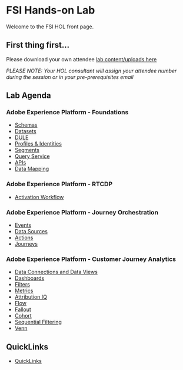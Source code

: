 # FSI Hands-on Lab

Welcome to the FSI HOL front page.

## First thing first...

Please download your own attendee [lab content/uploads here](https://github.com/adobe/AEP-Hands-on-Labs/blob/master/labs/fsi/lab_dowloads.md)

*PLEASE NOTE: Your HOL consultant will assign your attendee number during the session or in your pre-prerequisites email*

## Lab Agenda

### Adobe Experience Platform - Foundations
 - [Schemas](https://github.com/adobe/AEP-Hands-on-Labs/blob/master/labs/fsi/Foundations/Schemas.md)
 - [Datasets](https://github.com/adobe/AEP-Hands-on-Labs/blob/master/labs/fsi/Foundations/Datasets.md)
 - [DULE](https://github.com/adobe/AEP-Hands-on-Labs/blob/master/labs/fsi/Foundations/DULE.md)
 - [Profiles & Identities](https://github.com/adobe/AEP-Hands-on-Labs/blob/master/labs/fsi/Foundations/Profiles.md)
 - [Segments](https://github.com/adobe/AEP-Hands-on-Labs/blob/master/labs/fsi/Foundations/Segments.md)
 - [Query Service](https://github.com/adobe/AEP-Hands-on-Labs/blob/master/labs/fsi/Foundations/DeepDive%20QueryService.md)
 - [APIs](https://github.com/adobe/AEP-Hands-on-Labs/blob/master/labs/fsi/Foundations/APIs.md)
 - [Data Mapping](https://github.com/adobe/AEP-Hands-on-Labs/blob/master/labs/fsi/Foundations/Data%20Mapping.md)

### Adobe Experience Platform - RTCDP
- [Activation Workflow](https://github.com/adobe/AEP-Hands-on-Labs/blob/master/labs/fsi/Foundations/destinations.md)

### Adobe Experience Platform - Journey Orchestration
 - [Events](https://github.com/adobe/AEP-Hands-on-Labs/blob/master/labs/fsi/Journey%20Orchestration/Exercise1-Events.md)
 - [Data Sources](https://github.com/adobe/AEP-Hands-on-Labs/blob/master/labs/fsi/Journey%20Orchestration/Exercise2-DataSources.md)
 - [Actions](https://github.com/adobe/AEP-Hands-on-Labs/blob/master/labs/fsi/Journey%20Orchestration/Exercise3-Action.md)
 - [Journeys](https://github.com/adobe/AEP-Hands-on-Labs/tree/master/labs/fsi/Journey%20Orchestration)


### Adobe Experience Platform - Customer Journey Analytics
 - [Data Connections and Data Views](https://github.com/adobe/AEP-Hands-on-Labs/blob/master/labs/fsi/CJA/ConnectionsandDataViews.md)
 - [Dashboards](https://github.com/adobe/AEP-Hands-on-Labs/blob/master/labs/fsi/CJA/Dashboards.md)
 - [Filters](https://github.com/adobe/AEP-Hands-on-Labs/blob/master/labs/fsi/CJA/Filters.md)
 - [Metrics](https://github.com/adobe/AEP-Hands-on-Labs/blob/master/labs/fsi/CJA/Metrics.md)
 - [Attribution IQ](https://github.com/adobe/AEP-Hands-on-Labs/blob/master/labs/fsi/CJA/AttributionIQ.md)
 - [Flow](https://github.com/adobe/AEP-Hands-on-Labs/blob/master/labs/fsi/CJA/Flow.md)
 - [Fallout](https://github.com/adobe/AEP-Hands-on-Labs/blob/master/labs/fsi/CJA/Fallout.md)
 - [Cohort](https://github.com/adobe/AEP-Hands-on-Labs/blob/master/labs/fsi/CJA/Cohort.md)
 - [Sequential Filtering](https://github.com/adobe/AEP-Hands-on-Labs/blob/master/labs/fsi/CJA/SeqeuntialFiltering.md)
 - [Venn](https://github.com/adobe/AEP-Hands-on-Labs/blob/master/labs/fsi/CJA/Venn.md)
 
## QuickLinks

 - [QuickLinks](https://github.com/adobe/AEP-Hands-on-Labs/blob/master/labs/quicklinks/quicklinks_fsi.md)
